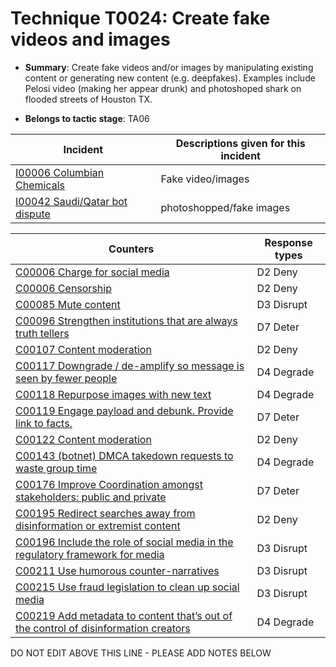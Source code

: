 # Technique T0024: Create fake videos and images

* **Summary**: Create fake videos and/or images by manipulating existing content or generating new content (e.g. deepfakes). Examples include Pelosi video (making her appear drunk) and photoshoped shark on flooded streets of Houston TX.

* **Belongs to tactic stage**: TA06


| Incident | Descriptions given for this incident |
| -------- | -------------------- |
| [I00006 Columbian Chemicals](../incidents/I00006.md) | Fake video/images |
| [I00042 Saudi/Qatar bot dispute](../incidents/I00042.md) | photoshopped/fake images |



| Counters | Response types |
| -------- | -------------- |
| [C00006 Charge for social media](../counters/C00006.md) | D2 Deny |
| [C00006 Censorship](../counters/C00006.md) | D2 Deny |
| [C00085 Mute content](../counters/C00085.md) | D3 Disrupt |
| [C00096 Strengthen institutions that are always truth tellers](../counters/C00096.md) | D7 Deter |
| [C00107 Content moderation](../counters/C00107.md) | D2 Deny |
| [C00117 Downgrade / de-amplify so message is seen by fewer people](../counters/C00117.md) | D4 Degrade |
| [C00118 Repurpose images with new text](../counters/C00118.md) | D4 Degrade |
| [C00119 Engage payload and debunk. Provide link to facts. ](../counters/C00119.md) | D7 Deter |
| [C00122 Content moderation](../counters/C00122.md) | D2 Deny |
| [C00143 (botnet) DMCA takedown requests to waste group time](../counters/C00143.md) | D4 Degrade |
| [C00176 Improve Coordination amongst stakeholders: public and private](../counters/C00176.md) | D7 Deter |
| [C00195 Redirect searches away from disinformation or extremist content ](../counters/C00195.md) | D2 Deny |
| [C00196 Include the role of social media in the regulatory framework for media](../counters/C00196.md) | D3 Disrupt |
| [C00211 Use humorous counter-narratives](../counters/C00211.md) | D3 Disrupt |
| [C00215 Use fraud legislation to clean up social media](../counters/C00215.md) | D3 Disrupt |
| [C00219 Add metadata to content that’s out of the control of disinformation creators](../counters/C00219.md) | D4 Degrade |


DO NOT EDIT ABOVE THIS LINE - PLEASE ADD NOTES BELOW